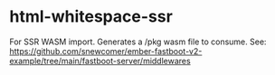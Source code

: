 # html-whitespace-ssr
For SSR WASM import.  Generates a /pkg wasm file to consume.  See: https://github.com/snewcomer/ember-fastboot-v2-example/tree/main/fastboot-server/middlewares

